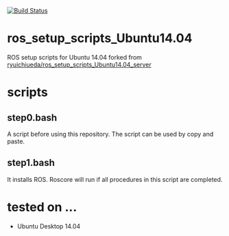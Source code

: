 [![Build Status](https://travis-ci.org/Tiryoh/ros_setup_scripts_Ubuntu14.04_desktop.svg?branch=master)](https://travis-ci.org/Tiryoh/ros_setup_scripts_Ubuntu14.04_desktop)

# ros_setup_scripts_Ubuntu14.04

ROS setup scripts for Ubuntu 14.04
forked from [ryuichiueda/ros_setup_scripts_Ubuntu14.04_server](https://github.com/ryuichiueda/ros_setup_scripts_Ubuntu14.04_server)


# scripts

## step0.bash

A script before using this repository. The script can be used by copy and paste.

## step1.bash

It installs ROS. Roscore will run if all procedures in this script are completed.

# tested on ...

* Ubuntu Desktop 14.04
